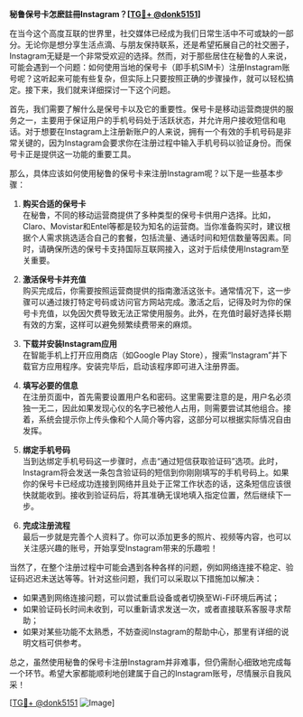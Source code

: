 **秘鲁保号卡怎麽註冊Instagram？[[TG💪+ @donk5151](https://t.me/s/donk5151)]**

在当今这个高度互联的世界里，社交媒体已经成为我们日常生活中不可或缺的一部分。无论你是想分享生活点滴、与朋友保持联系，还是希望拓展自己的社交圈子，Instagram无疑是一个非常受欢迎的选择。然而，对于那些居住在秘鲁的人来说，可能会遇到一个问题：如何使用当地的保号卡（即手机SIM卡）注册Instagram账号呢？这听起来可能有些复杂，但实际上只要按照正确的步骤操作，就可以轻松搞定。接下来，我们就来详细探讨一下这个问题。

首先，我们需要了解什么是保号卡以及它的重要性。保号卡是移动运营商提供的服务之一，主要用于保证用户的手机号码处于活跃状态，并允许用户接收短信和电话。对于想要在Instagram上注册新账户的人来说，拥有一个有效的手机号码是非常关键的，因为Instagram会要求你在注册过程中输入手机号码以验证身份。而保号卡正是提供这一功能的重要工具。

那么，具体应该如何使用秘鲁的保号卡来注册Instagram呢？以下是一些基本步骤：

1. **购买合适的保号卡**  
   在秘鲁，不同的移动运营商提供了多种类型的保号卡供用户选择。比如，Claro、Movistar和Entel等都是较为知名的运营商。当你准备购买时，建议根据个人需求挑选适合自己的套餐，包括流量、通话时间和短信数量等因素。同时，请确保所选的保号卡支持国际互联网接入，这对于后续使用Instagram至关重要。

2. **激活保号卡并充值**  
   购买完成后，你需要按照运营商提供的指南激活这张卡。通常情况下，这一步骤可以通过拨打特定号码或访问官方网站完成。激活之后，记得及时为你的保号卡充值，以免因欠费导致无法正常使用服务。此外，在充值时最好选择长期有效的方案，这样可以避免频繁续费带来的麻烦。

3. **下载并安装Instagram应用**  
   在智能手机上打开应用商店（如Google Play Store），搜索“Instagram”并下载官方应用程序。安装完毕后，启动该程序即可进入注册界面。

4. **填写必要的信息**  
   在注册页面中，首先需要设置用户名和密码。这里需要注意的是，用户名必须独一无二，因此如果发现心仪的名字已被他人占用，则需要尝试其他组合。接着，系统会提示你上传头像和个人简介等内容，这部分可以根据实际情况自由发挥。

5. **绑定手机号码**  
   当到达绑定手机号码这一步骤时，点击“通过短信获取验证码”选项。此时，Instagram将会发送一条包含验证码的短信到你刚刚填写的手机号码上。如果你的保号卡已经成功连接到网络并且处于正常工作状态的话，这条短信应该很快就能收到。接收到验证码后，将其准确无误地填入指定位置，然后继续下一步。

6. **完成注册流程**  
   最后一步就是完善个人资料了。你可以添加更多的照片、视频等内容，也可以关注感兴趣的账号，开始享受Instagram带来的乐趣啦！

当然了，在整个注册过程中可能会遇到各种各样的问题，例如网络连接不稳定、验证码迟迟未送达等等。针对这些问题，我们可以采取以下措施加以解决：

- 如果遇到网络连接问题，可以尝试重启设备或者切换至Wi-Fi环境后再试；
- 如果验证码长时间未收到，可以重新请求发送一次，或者直接联系客服寻求帮助；
- 如果对某些功能不太熟悉，不妨查阅Instagram的帮助中心，那里有详细的说明文档可供参考。

总之，虽然使用秘鲁的保号卡注册Instagram并非难事，但仍需耐心细致地完成每一个环节。希望大家都能顺利地创建属于自己的Instagram账号，尽情展示自我风采！

[[TG💪+ @donk5151](https://t.me/s/donk5151) ![Image](https://i.postimg.cc/rwNCRYN7/Snipaste-2025-04-30-17-27-05.png)]